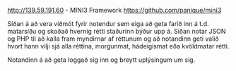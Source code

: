 http://139.59.191.60 - MINI3 Framework https://github.com/panique/mini3 

Síðan á að vera viðmót fyrir notendur sem eiga að geta farið inn á t.d. matarsíðu og skoðað hvernig rétti staðurinn býður upp á. Síðan notar JSON og PHP til að kalla fram myndirnar af réttunum og að notandinn geti valið hvort hann vilji sjá alla réttina, morgunmat, hádeigismat eða kvöldmatar rétti.

Notandinn á að geta loggað sig inn og breytt uplýsingum um sig. 
